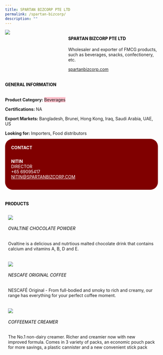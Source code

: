 ```yaml
--- 
title: SPARTAN BIZCORP PTE LTD 
permalink: /spartan-bizcorp/ 
description: ""
--- 
```

<div class="flex-paragraph"> 
<p style="text-transform: uppercase">
</p>
</div> 
<div class="flex-container" style="display: flex; flex-wrap: wrap;"> 
<div class="card sgds" style="flex: 1 1 40%; display: block;">
<img src="https://drive.google.com/u/0/uc?id=1ftjXtnK18Gg-4wOfQfGckLzw3m4O6XcT&amp;export=download">
</div> 
<div class="card-sgds" style="flex: 1 1 58%; display: block; margin-left: 3px"> 
<h4 style="text-transform: uppercase; color: black;">
<b>SPARTAN BIZCORP PTE LTD
</b>
</h4> 
<p>Wholesaler and exporter of FMCG products, such as beverages, snacks, confectionery, etc.
</p> 
<p>
<a href="https://spartanbizcorp.com/" target="_blank">spartanbizcorp.com
</a>
</p> 
</div> 
</div> 
<h4 style="text-transform: uppercase; color: black;">
<b>General Information
</b>
</h4> 
<div class="flex-container" style="display: flex; flex-wrap: wrap;"> 
<div class="card sgds" style="flex: 1 1 65%; display: block; align-self: stretch"> 
<div class="flex-paragraph"> 
<p>
<b>Product Category: 
</b>
<span style="background-color: pink; border-radius: 10 px;">Beverages
</span>
</p> 
<p>
<b>Certifications: 
</b> NA
</p> 
<p>
<b>Export Markets: 
</b>Bangladesh, Brunei, Hong Kong, Iraq, Saudi Arabia, UAE, US
</p> 
<p style="margin-bottom: 10px;">
<b>Looking for: 
</b>Importers, Food distributors
</p> 
</div> 
</div> 
<div class="card sgds" style="flex: 1 1 35%; padding: 10px; display: block; background-color: maroon; border-radius: 25px; align-self: center;"> 
<h4 style="color: white; margin-top: 10px; margin-left: 10px;">CONTACT
</h4> 
<div class="flex-paragraph"> 
<p style="padding: 10px; color: white;">
<b>NITIN
</b>
<br>DIRECTOR
<br>+65 69095417
<br>
<a href="mailto:NITIN@SPARTANBIZCORP.COM" style="color: white;">NITIN@SPARTANBIZCORP.COM
</a>
</p> 
</div> 
</div> 
</div> 
<br> 
<h4 style="text-transform: uppercase; color: black;">
<b>products
</b>
</h4> 
<div style="display: flex; flex-wrap: wrap;"> 
<div class="card sgds" style="flex: 1 1 47%; margin: 10px; display: block;"> 
<div class="flex-image" style="display: block;">
<img src="https://drive.google.com/u/0/uc?id=1kjwogh0bh5tC8a1b8c3RawkrHqkjXHTr&export=download">
</div> 
<div class="flex-paragraph"> 
<h6 style="text-transform: uppercase; color: black;">OVALTINE CHOCOLATE POWDER
</h6> 
<p>Ovaltine is a delicious and nutrtious malted chocolate drink that contains calcium and vitamins A, B, D and E.
</p>
</div> 
</div> 
<div class="card sgds" style="flex: 1 1 47%; margin: 10px; display: block;"> 
<div class="flex-image" style="display: block;">
<img src="https://drive.google.com/u/0/uc?id=1E_86kJOG58zlJkNq0uaB78UUi5CrEK1F&export=download">
</div> 
<div class="flex-paragraph"> 
<h6 style="text-transform: uppercase; color: black;">NESCAFE ORIGINAL COFFEE
</h6> 
<p>NESCAFÉ Original - From full-bodied and smoky to rich and creamy, our range has everything for your perfect coffee moment.
</p>
</div> 
</div> 
<div class="card sgds" style="flex: 1 1 47%; margin: 10px; display: block;"> 
<div class="flex-image" style="display: block;">
<img src="https://drive.google.com/u/0/uc?id=1bPhvHytC9jACiAmOt151YC5m1S66328K&export=download">
</div> 
<div class="flex-paragraph"> 
<h6 style="text-transform: uppercase; color: black;">COFFEEMATE CREAMER
</h6> 
<p>The No.1 non-dairy creamer. Richer and creamier now with new improved formula. Comes in 3 variety of packs, an economic pouch pack for more savings, a plastic cannister and a new convenient stick pack
</p>
</div> 
</div> 
</div>